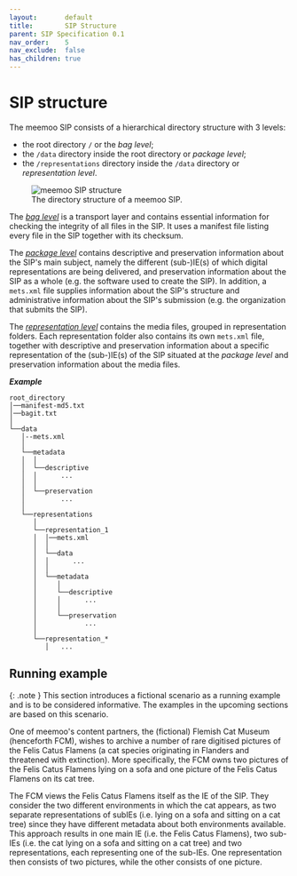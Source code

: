 ```yaml
---
layout:       default
title:        SIP Structure
parent: SIP Specification 0.1
nav_order:    5
nav_exclude:  false
has_children: true
---
```


# SIP structure

The meemoo SIP consists of a hierarchical directory structure with 3 levels:

- the root directory `/` or the _bag level_;
- the `/data` directory inside the root directory or _package level_;
- the `/representations` directory inside the `/data` directory or _representation level_.

<figure class="mx-auto">
  <img src="../../../../../assets/images_spec/sip_structure.png" alt="meemoo SIP structure" /> 
  <figcaption>The directory structure of a meemoo SIP.</figcaption>
</figure>

The [_bag level_](/4_structure_bag) is a transport layer and contains essential information for checking the integrity of all files in the SIP.
It uses a manifest file listing every file in the SIP together with its checksum.

The [_package level_](/5_structure_package) contains descriptive and preservation information about the SIP's main subject, namely the different (sub-)IE(s) of which digital representations are being delivered, and preservation information about the SIP as a whole (e.g. the software used to create the SIP).
In addition, a `mets.xml` file supplies information about the SIP's structure and administrative information about the SIP's submission (e.g. the organization that submits the SIP).

The [_representation level_](/6_structure_representation) contains the media files, grouped in representation folders.
Each representation folder also contains its own `mets.xml` file, together with descriptive and preservation information about a specific representation of the (sub-)IE(s) of the SIP situated at the _package level_ and preservation information about the media files.

**_Example_**

```plaintext
root_directory
│──manifest-md5.txt
│──bagit.txt
│
└──data
   │--mets.xml
   │
   └──metadata
   │  │
   │  └──descriptive
   │  │      ...
   │  │
   │  └──preservation
   │         ... 
   │
   └──representations
      │
      └──representation_1
      │  │──mets.xml
      │  │
      │  └──data
      │  │      ...
      │  │
      │  └──metadata
      │     │
      │     └──descriptive
      │     │      ...
      │     │
      │     └──preservation
      │            ...
      │
      └──representation_*
         │   ...
```

## Running example

{: .note }
This section introduces a fictional scenario as a running example and is to be considered informative.
The examples in the upcoming sections are based on this scenario.

One of meemoo's content partners, the (fictional) Flemish Cat Museum (henceforth FCM), wishes to archive a number of rare digitised pictures of the Felis Catus Flamens (a cat species originating in Flanders and threatened with extinction).
More specifically, the FCM owns two pictures of the Felis Catus Flamens lying on a sofa and one picture of the Felis Catus Flamens on its cat tree.

The FCM views the Felis Catus Flamens itself as the IE of the SIP.
They consider the two different environments in which the cat appears, as two separate representations of subIEs (i.e. lying on a sofa and sitting on a cat tree) since they have different metadata about both environments available.
This approach results in one main IE (i.e. the Felis Catus Flamens), two sub-IEs (i.e. the cat lying on a sofa and sitting on a cat tree) and two representations, each representing one of the sub-IEs.
One representation then consists of two pictures, while the other consists of one picture.
